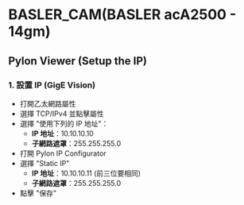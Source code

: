 # BASLER_CAM(BASLER acA2500 - 14gm)

## Pylon Viewer (Setup the IP)

### 1. 設置 IP (GigE Vision)

- 打開乙太網路屬性
- 選擇 TCP/IPv4 並點擊屬性
- 選擇 "使用下列的 IP 地址"：
  - **IP 地址**：10.10.10.10
  - **子網路遮罩**：255.255.255.0
- 打開 Pylon IP Configurator
- 選擇 "Static IP"
  - **IP 地址**：10.10.10.11 (前三位要相同)
  - **子網路遮罩**：255.255.255.0
- 點擊 "保存"

